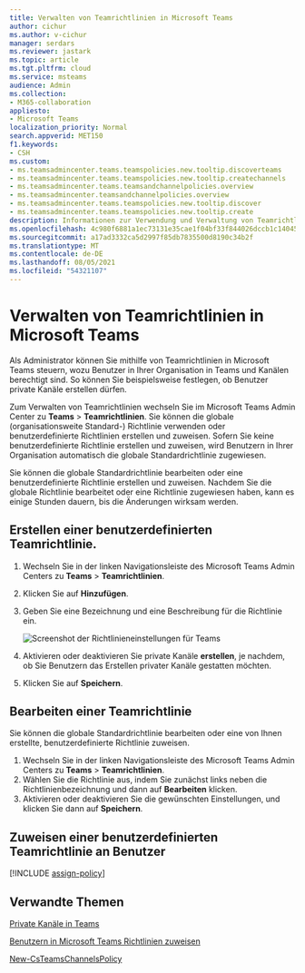 ```yaml
---
title: Verwalten von Teamrichtlinien in Microsoft Teams
author: cichur
ms.author: v-cichur
manager: serdars
ms.reviewer: jastark
ms.topic: article
ms.tgt.pltfrm: cloud
ms.service: msteams
audience: Admin
ms.collection:
- M365-collaboration
appliesto:
- Microsoft Teams
localization_priority: Normal
search.appverid: MET150
f1.keywords:
- CSH
ms.custom:
- ms.teamsadmincenter.teams.teamspolicies.new.tooltip.discoverteams
- ms.teamsadmincenter.teams.teamspolicies.new.tooltip.createchannels
- ms.teamsadmincenter.teams.teamsandchannelpolicies.overview
- ms.teamsadmincenter.teamsandchannelpolicies.overview
- ms.teamsadmincenter.teams.teamspolicies.new.tooltip.discover
- ms.teamsadmincenter.teams.teamspolicies.new.tooltip.create
description: Informationen zur Verwendung und Verwaltung von Teamrichtlinien in Ihrer Organisation, damit Sie steuern können, wozu Benutzer in Teams und Kanälen berechtigt sind.
ms.openlocfilehash: 4c980f6881a1ec73131e35cae1f04bf33f844026dccb1c14045d8310e2c755a5
ms.sourcegitcommit: a17ad3332ca5d2997f85db7835500d8190c34b2f
ms.translationtype: MT
ms.contentlocale: de-DE
ms.lasthandoff: 08/05/2021
ms.locfileid: "54321107"
---
```

# <a name="manage-teams-policies-in-microsoft-teams"></a>Verwalten von Teamrichtlinien in Microsoft Teams

Als Administrator können Sie mithilfe von Teamrichtlinien in Microsoft Teams steuern, wozu Benutzer in Ihrer Organisation in Teams und Kanälen berechtigt sind. So können Sie beispielsweise festlegen, ob Benutzer private Kanäle erstellen dürfen.

Zum Verwalten von Teamrichtlinien wechseln Sie im Microsoft Teams Admin Center zu **Teams** > **Teamrichtlinien**. Sie können die globale (organisationsweite Standard-) Richtlinie verwenden oder benutzerdefinierte Richtlinien erstellen und zuweisen. Sofern Sie keine benutzerdefinierte Richtlinie erstellen und zuweisen, wird Benutzern in Ihrer Organisation automatisch die globale Standardrichtlinie zugewiesen.

Sie können die globale Standardrichtlinie bearbeiten oder eine benutzerdefinierte Richtlinie erstellen und zuweisen. Nachdem Sie die globale Richtlinie bearbeitet oder eine Richtlinie zugewiesen haben, kann es einige Stunden dauern, bis die Änderungen wirksam werden.

## <a name="create-a-custom-teams-policy"></a>Erstellen einer benutzerdefinierten Teamrichtlinie.

1. Wechseln Sie in der linken Navigationsleiste des Microsoft Teams Admin Centers zu **Teams** > **Teamrichtlinien**.
2. Klicken Sie auf **Hinzufügen**.
3. Geben Sie eine Bezeichnung und eine Beschreibung für die Richtlinie ein.

    ![Screenshot der Richtlinieneinstellungen für Teams](media/teams-policies.png)
4. Aktivieren oder deaktivieren Sie private <a name="createchannels"></a> Kanäle **erstellen**, je nachdem, ob Sie Benutzern das Erstellen privater Kanäle gestatten möchten.

5. Klicken Sie auf **Speichern**.

## <a name="edit-a-teams-policy"></a>Bearbeiten einer Teamrichtlinie

Sie können die globale Standardrichtlinie bearbeiten oder eine von Ihnen erstellte, benutzerdefinierte Richtlinie zuweisen.

1. Wechseln Sie in der linken Navigationsleiste des Microsoft Teams Admin Centers zu **Teams** > **Teamrichtlinien**.
2. Wählen Sie die Richtlinie aus, indem Sie zunächst links neben die Richtlinienbezeichnung und dann auf **Bearbeiten** klicken.
3. Aktivieren oder deaktivieren Sie die gewünschten Einstellungen, und klicken Sie dann auf **Speichern**.

## <a name="assign-a-custom-teams-policy-to-users"></a>Zuweisen einer benutzerdefinierten Teamrichtlinie an Benutzer

[!INCLUDE [assign-policy](includes/assign-policy.md)]

## <a name="related-topics"></a>Verwandte Themen

[Private Kanäle in Teams](private-channels.md)

[Benutzern in Microsoft Teams Richtlinien zuweisen](assign-policies.md)

[New-CsTeamsChannelsPolicy](/powershell/module/skype/new-csteamschannelspolicy?view=skype-ps)